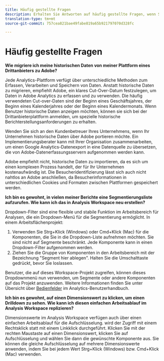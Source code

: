 ```yaml
---
title: Häufig gestellte Fragen
description: Erhalten Sie Antworten auf häufig gestellte Fragen, wenn Sie von einer Plattform eines Drittanbieters zu Adobe wechseln.
translation-type: tm+mt
source-git-commit: 757cea821bae49fabe819a65b921797070d328fc

---
```



# Häufig gestellte Fragen

**Wie migriere ich meine historischen Daten von meiner Plattform eines Drittanbieters zu Adobe?**

Jede Analytics-Plattform verfügt über unterschiedliche Methoden zum Erfassen, Verarbeiten und Speichern von Daten. Anstatt historische Daten zu migrieren, empfiehlt Adobe, ein klares Cut-Over-Datum festzulegen, um Daten in Adobe Analytics zu erfassen und zu verwenden. Die häufig verwendeten Cut-over-Daten sind der Beginn eines Geschäftsjahres, der Beginn eines Kalenderjahres oder der Beginn eines Kalendermonats. Wenn Benutzer historische Daten anzeigen möchten, können sie sich bei der Drittanbieterplattform anmelden, um spezielle historische Berichterstellungsanforderungen zu erhalten.

Wenden Sie sich an den Kundenbetreuer Ihres Unternehmens, wenn Ihr Unternehmen historische Daten über Adobe portieren möchte. Ein Implementierungsberater kann mit Ihrer Organisation zusammenarbeiten, um einen Google Analytics-Datenexport in eine Datenquelle zu übersetzen, die von Adobe-Datenerfassungsservern aufgenommen werden kann.

Adobe empfiehlt nicht, historische Daten zu importieren, da es sich um einen komplexen Prozess handelt, der für Ihr Unternehmen kostenaufwändig ist. Die Besucheridentifizierung lässt sich auch nicht nahtlos an Adobe anschließen, da Besucherinformationen in unterschiedlichen Cookies und Formaten zwischen Plattformen gespeichert werden.

**Ich bin es gewohnt, in vielen meiner Berichte eine Segmentierungsliste aufzurufen. Wie kann ich das in Analysis Workspace neu erstellen?**

Dropdown-Filter sind eine flexible und stabile Funktion im Arbeitsbereich für Analysen, die ein Dropdown-Menü für die Segmentierung ermöglicht. In einem Arbeitsflächenprojekt:

1. Verwenden Sie Strg+Klick (Windows) oder Cmd+Klick (Mac) für die Komponenten, die Sie in die Dropdown-Liste aufnehmen möchten. Sie sind nicht auf Segmente beschränkt. Jede Komponente kann in einen Dropdown-Filter aufgenommen werden.
2. Ziehen Sie die Gruppe von Komponenten in den Arbeitsbereich mit der Bezeichnung "Segment hier ablegen". Halten Sie die Umschalttaste gedrückt, bevor Sie loslassen.

Benutzer, die auf dieses Workspace-Projekt zugreifen, können dieses Dropdownmenü nun verwenden, um Segmente oder andere Komponenten auf das Projekt anzuwenden. Weitere Informationen finden Sie unter Übersicht über [Bedienfelder](/help/analyze/analysis-workspace/c-panels/panels.md) im Analytics-Benutzerhandbuch.

**Ich bin es gewohnt, auf einen Dimensionswert zu klicken, um einen Drilldown zu sehen. Wie kann ich diesen einfachen Arbeitsablauf im Analysis Workspace replizieren?**

Dimensionswerte im Analysis Workspace verfügen auch über einen einfachen Arbeitsablauf für die Aufschlüsselung. wird der Zugriff mit einem Rechtsklick statt mit einem Linkklick durchgeführt. Klicken Sie mit der rechten Maustaste auf einen Dimensionswert, klicken Sie auf Aufschlüsselung und wählen Sie dann die gewünschte Komponente aus. Sie können die gleiche Aufschlüsselung auf mehrere Dimensionswerte anwenden, indem Sie bei jedem Wert Strg+Klick (Windows) bzw. Cmd+Klick (Mac) verwenden.
